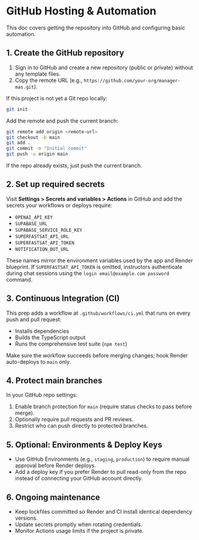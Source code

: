 # GitHub Hosting & Automation

This doc covers getting the repository into GitHub and configuring basic automation.

## 1. Create the GitHub repository
1. Sign in to GitHub and create a new repository (public or private) without any template files.
2. Copy the remote URL (e.g., `https://github.com/your-org/manager-mas.git`).

If this project is not yet a Git repo locally:
```bash
git init
```
Add the remote and push the current branch:
```bash
git remote add origin <remote-url>
git checkout -b main
git add .
git commit -m "Initial commit"
git push -u origin main
```
If the repo already exists, just push the current branch.

## 2. Set up required secrets
Visit **Settings > Secrets and variables > Actions** in GitHub and add the secrets your workflows or deploys require:
- `OPENAI_API_KEY`
- `SUPABASE_URL`
- `SUPABASE_SERVICE_ROLE_KEY`
- `SUPERFASTSAT_API_URL`
- `SUPERFASTSAT_API_TOKEN`
- `NOTIFICATION_BOT_URL`

These names mirror the environment variables used by the app and Render blueprint. If `SUPERFASTSAT_API_TOKEN` is omitted, instructors authenticate during chat sessions using the `login email@example.com password` command.

## 3. Continuous Integration (CI)
This prep adds a workflow at `.github/workflows/ci.yml` that runs on every push and pull request:
- Installs dependencies
- Builds the TypeScript output
- Runs the comprehensive test suite (`npm test`)

Make sure the workflow succeeds before merging changes; hook Render auto-deploys to `main` only.

## 4. Protect main branches
In your GitHub repo settings:
1. Enable branch protection for `main` (require status checks to pass before merge).
2. Optionally require pull requests and PR reviews.
3. Restrict who can push directly to protected branches.

## 5. Optional: Environments & Deploy Keys
- Use GitHub Environments (e.g., `staging`, `production`) to require manual approval before Render deploys.
- Add a deploy key if you prefer Render to pull read-only from the repo instead of connecting your GitHub account directly.

## 6. Ongoing maintenance
- Keep lockfiles committed so Render and CI install identical dependency versions.
- Update secrets promptly when rotating credentials.
- Monitor Actions usage limits if the project is private.
